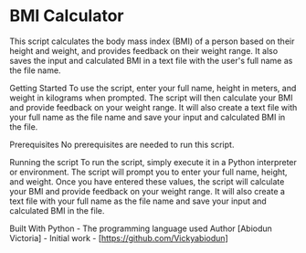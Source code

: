 # BMI Calculator
This script calculates the body mass index (BMI) of a person based on their height and weight, and provides feedback on their weight range. It also saves the input and calculated BMI in a text file with the user's full name as the file name.

Getting Started
To use the script, enter your full name, height in meters, and weight in kilograms when prompted. The script will then calculate your BMI and provide feedback on your weight range. It will also create a text file with your full name as the file name and save your input and calculated BMI in the file.

Prerequisites
No prerequisites are needed to run this script.

Running the script
To run the script, simply execute it in a Python interpreter or environment. The script will prompt you to enter your full name, height, and weight. Once you have entered these values, the script will calculate your BMI and provide feedback on your weight range. It will also create a text file with your full name as the file name and save your input and calculated BMI in the file.

Built With
Python - The programming language used
Author
[Abiodun Victoria] - Initial work - [https://github.com/Vickyabiodun]
